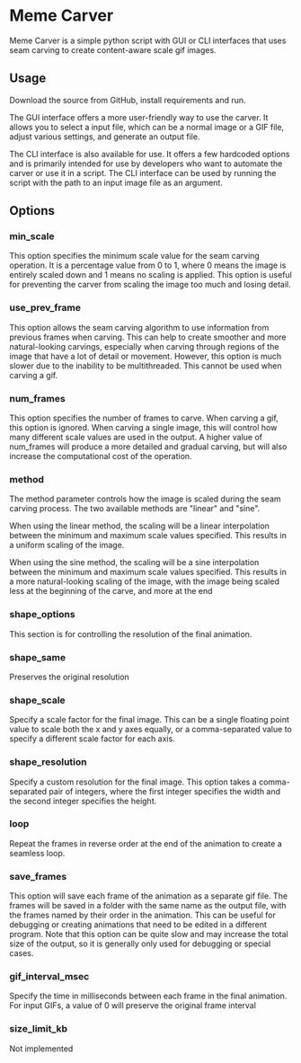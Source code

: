# Meme Carver

Meme Carver is a simple python script with GUI or CLI interfaces that uses seam carving to create content-aware scale gif images.

## Usage

Download the source from GitHub, install requirements and run.

The GUI interface offers a more user-friendly way to use the carver. It allows you to select a input file, which can be a normal image or a GIF file, adjust various settings, and generate an output file.

The CLI interface is also available for use. It offers a few hardcoded options and is primarily intended for use by developers who want to automate the carver or use it in a script.
The CLI interface can be used by running the script with the path to an input image file as an argument.

## Options

### min_scale
This option specifies the minimum scale value for the seam carving operation. It is a percentage value from 0 to 1, where 0 means the image is entirely scaled down and 1 means no scaling is applied. This option is useful for preventing the carver from scaling the image too much and losing detail.

### use_prev_frame
This option allows the seam carving algorithm to use information from previous frames when carving. This can help to create smoother and more natural-looking carvings, especially when carving through regions of the image that have a lot of detail or movement. However, this option is much slower due to the inability to be multithreaded. This cannot be used when carving a gif.

### num_frames
This option specifies the number of frames to carve. When carving a gif, this option is ignored. When carving a single image, this will control how many different scale values are used in the output. A higher value of num_frames will produce a more detailed and gradual carving, but will also increase the computational cost of the operation.

### method

The method parameter controls how the image is scaled during the seam carving process. The two available methods are "linear" and "sine".

When using the linear method, the scaling will be a linear interpolation between the minimum and maximum scale values specified. This results in a uniform scaling of the image.

When using the sine method, the scaling will be a sine interpolation between the minimum and maximum scale values specified. This results in a more natural-looking scaling of the image, with the image being scaled less at the beginning of the carve, and more at the end

### shape_options
This section is for controlling the resolution of the final animation.

### shape_same
Preserves the original resolution

### shape_scale
Specify a scale factor for the final image. This can be a single floating point value to scale both the x and y axes equally, or a comma-separated value to specify a different scale factor for each axis.

### shape_resolution
Specify a custom resolution for the final image. This option takes a comma-separated pair of integers, where the first integer specifies the width and the second integer specifies the height.

### loop
Repeat the frames in reverse order at the end of the animation to create a seamless loop.

### save_frames
This option will save each frame of the animation as a separate gif file. The frames will be saved in a folder with the same name as the output file, with the frames named by their order in the animation. This can be useful for debugging or creating animations that need to be edited in a different program. Note that this option can be quite slow and may increase the total size of the output, so it is generally only used for debugging or special cases.

### gif_interval_msec
Specify the time in milliseconds between each frame in the final animation. For input GIFs, a value of 0 will preserve the original frame interval

### size_limit_kb
Not implemented
